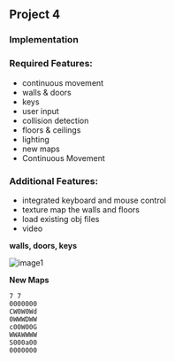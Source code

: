 ## Project 4

### Implementation

### Required Features:
 - continuous movement
 - walls & doors
 - keys
 - user input
 - collision detection
 - floors & ceilings
 - lighting
 - new maps
 - Continuous	Movement

### Additional Features:
 - integrated keyboard and mouse control
 - texture map the walls and floors
 - load existing obj files
 - video

**walls, doors, keys**

![image1](https://user-images.githubusercontent.com/59031606/114966328-f2dea700-9e37-11eb-8210-24e71baa5579.png)


**New Maps**
```
7 7
0000000
CW0W0Wd
0WWWDWW
c00W00G
WWAWWWW
S000a00
0000000
```
